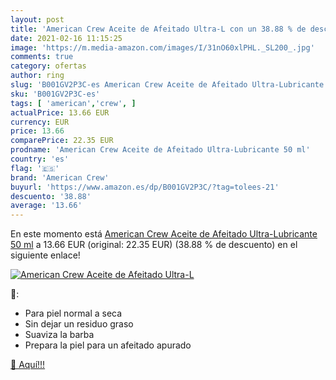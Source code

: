 ```yaml
---
layout: post
title: 'American Crew Aceite de Afeitado Ultra-L con un 38.88 % de descuento'
date: 2021-02-16 11:15:25
image: 'https://m.media-amazon.com/images/I/31nO60xlPHL._SL200_.jpg'
comments: true
category: ofertas
author: ring
slug: 'B001GV2P3C-es American Crew Aceite de Afeitado Ultra-Lubricante 50 ml'
sku: 'B001GV2P3C-es'
tags: [ 'american','crew', ]
actualPrice: 13.66 EUR
currency: EUR
price: 13.66
comparePrice: 22.35 EUR
prodname: 'American Crew Aceite de Afeitado Ultra-Lubricante 50 ml'
country: 'es'
flag: '🇪🇸'
brand: 'American Crew'
buyurl: 'https://www.amazon.es/dp/B001GV2P3C/?tag=tolees-21'
descuento: '38.88'
average: '13.66'
---
```


En este momento está [American Crew Aceite de Afeitado Ultra-Lubricante 50 ml](https://www.amazon.es/dp/B001GV2P3C/?tag=tolees-21) a 13.66 EUR (original: 22.35 EUR) (38.88 %  de descuento) en el siguiente enlace!

[![American Crew Aceite de Afeitado Ultra-L](https://m.media-amazon.com/images/I/31nO60xlPHL._SL200_.jpg)](https://www.amazon.es/dp/B001GV2P3C/?tag=tolees-21)

🔎:

- Para piel normal a seca
- Sin dejar un residuo graso
- Suaviza la barba
- Prepara la piel para un afeitado apurado

[🛒 Aquí!!!](https://www.amazon.es/dp/B001GV2P3C/?tag=tolees-21)

